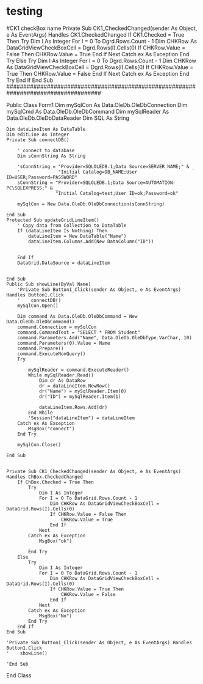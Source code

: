 # testing
#CK1 checkBox name
Private Sub CK1_CheckedChanged(sender As Object, e As EventArgs) Handles CK1.CheckedChanged
    If CK1.Checked = True Then
        Try
            Dim I As Integer
            For I = 0 To Dgrd.Rows.Count - 1
                Dim CHKRow As DataGridViewCheckBoxCell = Dgrd.Rows(I).Cells(0)
                If CHKRow.Value = False Then
                    CHKRow.Value = True
                End If
            Next
        Catch ex As Exception
        End Try
    Else
        Try
            Dim I As Integer
            For I = 0 To Dgrd.Rows.Count - 1
                Dim CHKRow As DataGridViewCheckBoxCell = Dgrd.Rows(I).Cells(0)
                If CHKRow.Value = True Then
                    CHKRow.Value = False
                End If
            Next
        Catch ex As Exception
        End Try
    End If
End Sub
####################################################################################

Public Class Form1
    Dim mySqlCon As Data.OleDb.OleDbConnection
    Dim mySqlCmd As Data.OleDb.OleDbCommand
    Dim mySqlReader As Data.OleDb.OleDbDataReader
    Dim SQL As String

    Dim dataLineItem As DataTable
    Dim editLine As Integer
    Private Sub connectDB()

        ' connect to database
        Dim sConnString As String

        'sConnString = "Provider=SQLOLEDB.1;Data Source=SERVER_NAME;" & _
        '              "Initial Catalog=DB_NAME;User ID=USER;Password=PASSWORD"
        sConnString = "Provider=SQLOLEDB.1;Data Source=AUTOMATION-PC\SQLEXPRESS;" & _
                      "Initial Catalog=test;User ID=ok;Password=ok"

        mySqlCon = New Data.OleDb.OleDbConnection(sConnString)

    End Sub
    Protected Sub updateGridLineItem()
        ' Copy data from Collection to DataTable
        If (dataLineItem Is Nothing) Then
            dataLineItem = New DataTable("Name")
            dataLineItem.Columns.Add(New DataColumn("ID"))

           
        End If
        DataGrid.DataSource = dataLineItem
        

    End Sub
    Public Sub showLine(ByVal Name)
        'Private Sub Button1_Click(sender As Object, e As EventArgs) Handles Button1.Click
        '    connectDB()
        mySqlCon.Open()

        Dim command As Data.OleDb.OleDbCommand = New Data.OleDb.OleDbCommand()
        command.Connection = mySqlCon
        command.CommandText = "SELECT * FROM Student"
        command.Parameters.Add("Name", Data.OleDb.OleDbType.VarChar, 10)
        command.Parameters(0).Value = Name
        command.Prepare()
        command.ExecuteNonQuery()
        Try

            mySqlReader = command.ExecuteReader()
            While mySqlReader.Read()
                Dim dr As DataRow
                dr = dataLineItem.NewRow()
                dr("Name") = mySqlReader.Item(0)
                dr("ID") = mySqlReader.Item(1)

                dataLineItem.Rows.Add(dr)
            End While
            'Session("dataLineItem") = dataLineItem
        Catch ex As Exception
            MsgBox("connect")
        End Try

        mySqlCon.Close()

    End Sub


    Private Sub CK1_CheckedChanged(sender As Object, e As EventArgs) Handles ChBox.CheckedChanged
        If ChBox.Checked = True Then
            Try
                Dim I As Integer
                For I = 0 To DataGrid.Rows.Count - 1
                    Dim CHKRow As DataGridViewCheckBoxCell = DataGrid.Rows(I).Cells(0)
                    If CHKRow.Value = False Then
                        CHKRow.Value = True
                    End If
                Next
            Catch ex As Exception
                MsgBox("ok")

            End Try
        Else
            Try
                Dim I As Integer
                For I = 0 To DataGrid.Rows.Count - 1
                    Dim CHKRow As DataGridViewCheckBoxCell = DataGrid.Rows(I).Cells(0)
                    If CHKRow.Value = True Then
                        CHKRow.Value = False
                    End If
                Next
            Catch ex As Exception
                MsgBox("No")
            End Try
        End If
    End Sub

    'Private Sub Button1_Click(sender As Object, e As EventArgs) Handles Button1.Click
    '    showLine()

    'End Sub



End Class
